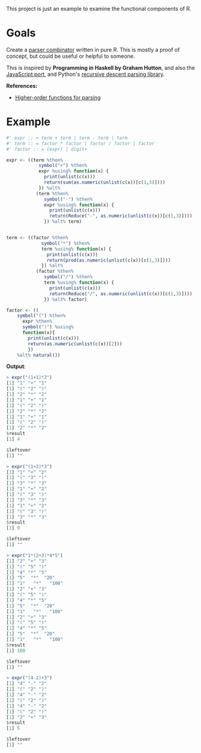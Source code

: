 This project is just an example to examine the functional components of R. 

Goals
=====

Create a [parser combinator](http://en.wikipedia.org/wiki/Parser_combinator) written in
pure R. This is mostly a proof of concept, but could be useful or helpful to someone.

This is inspired by **Programming in Haskell by Graham Hutton**, and also the 
[JavaScript port](https://github.com/matthandlersux/functional-parser), and 
Python's [recursive descent parsing library](https://pypi.python.org/pypi/funcparserlib/).

**References:**  

*  [Higher-order functions for parsing](http://eprints.nottingham.ac.uk/221/1/parsing.pdf)

Example
=======

```r
#' expr :: = term + term | term - term | term
#' term :: = factor * factor | factor / factor | factor
#' factor :: = (expr) | digit+

expr <- ((term %then% 
            symbol("+") %then%
            expr %using% function(x) {
              print(unlist(c(x)))
              return(sum(as.numeric(unlist(c(x))[c(1,3)])))
            }) %alt% 
           (term %then% 
              symbol("-") %then%
              expr %using% function(x) {
                print(unlist(c(x)))
                return(Reduce("-", as.numeric(unlist(c(x))[c(1,3)])))
              }) %alt% term)


term <- ((factor %then% 
             symbol("*") %then%
             term %using% function(x) {
               print(unlist(c(x)))
               return(prod(as.numeric(unlist(c(x))[c(1,3)])))
             }) %alt% 
           (factor %then% 
              symbol("/") %then%
              term %using% function(x) {
                print(unlist(c(x)))
                return(Reduce("/", as.numeric(unlist(c(x))[c(1,3)])))
              }) %alt% factor)

factor <- ((
    symbol("(") %then%
      expr %then%
      symbol(")") %using% 
      function(x){
        print(unlist(c(x)))
        return(as.numeric(unlist(c(x))[2]))
        })
    %alt% natural())
```

**Output**:  

```r
> expr("(1+1)*2")
[1] "1" "+" "1"
[1] "(" "2" ")"
[1] "2" "*" "2"
[1] "1" "+" "1"
[1] "(" "2" ")"
[1] "2" "*" "2"
[1] "1" "+" "1"
[1] "(" "2" ")"
[1] "2" "*" "2"
$result
[1] 4

$leftover
[1] ""

> expr("(1+2)*3")
[1] "1" "+" "2"
[1] "(" "3" ")"
[1] "3" "*" "3"
[1] "1" "+" "2"
[1] "(" "3" ")"
[1] "3" "*" "3"
[1] "1" "+" "2"
[1] "(" "3" ")"
[1] "3" "*" "3"
$result
[1] 9

$leftover
[1] ""

> expr("1*(2+3)*4*5")
[1] "2" "+" "3"
[1] "(" "5" ")"
[1] "4" "*" "5"
[1] "5"  "*"  "20"
[1] "1"   "*"   "100"
[1] "2" "+" "3"
[1] "(" "5" ")"
[1] "4" "*" "5"
[1] "5"  "*"  "20"
[1] "1"   "*"   "100"
[1] "2" "+" "3"
[1] "(" "5" ")"
[1] "4" "*" "5"
[1] "5"  "*"  "20"
[1] "1"   "*"   "100"
$result
[1] 100

$leftover
[1] ""

> expr("(4-2)+3")
[1] "4" "-" "2"
[1] "(" "2" ")"
[1] "4" "-" "2"
[1] "(" "2" ")"
[1] "4" "-" "2"
[1] "(" "2" ")"
[1] "2" "+" "3"
$result
[1] 5

$leftover
[1] ""
```